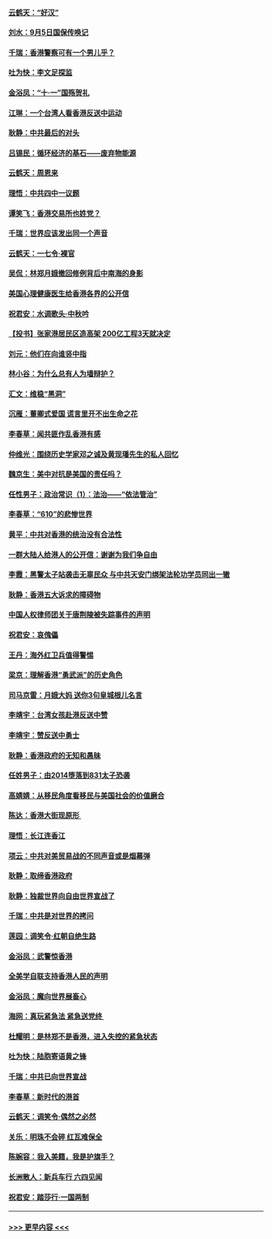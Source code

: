 #### [云鹤天：“好汉”](../pages/nsc993/n11513536.md?t=09111522) 
#### [刘水：9月5日国保传唤记](../pages/nsc993/n11513460.md?t=09111522) 
#### [千瑞：香港警察可有一个男儿乎？](../pages/nsc993/n11513109.md?t=09111522) 
#### [吐为快：李文足探监](../pages/nsc993/n11509622.md?t=09111522) 
#### [金浴凤：“十‧一”国殇贺礼](../pages/nsc993/n11509593.md?t=09111522) 
#### [江琳：一个台湾人看香港反送中运动](../pages/nsc993/n11509211.md?t=09111522) 
#### [耿静：中共最后的对头](../pages/nsc993/n11508308.md?t=09111522) 
#### [吕锡民：循环经济的基石——废弃物能源](../pages/nsc993/n11508212.md?t=09111522) 
#### [云鹤天：周恩来](../pages/nsc993/n11508055.md?t=09111522) 
#### [理悟：中共四中一议题](../pages/nsc993/n11507782.md?t=09111522) 
#### [谭笑飞：香港交易所也姓党？](../pages/nsc993/n11507753.md?t=09111522) 
#### [千瑞：世界应该发出同一个声音](../pages/nsc993/n11507290.md?t=09111522) 
#### [云鹤天：一七令‧裸官](../pages/nsc993/n11507177.md?t=09111522) 
#### [吴侃：林郑月娥撤回修例背后中南海的身影](../pages/nsc993/n11506876.md?t=09111522) 
#### [美国心理健康医生给香港各界的公开信](../pages/nsc993/n11506809.md?t=09111522) 
#### [祝君安：水调歌头‧中秋吟](../pages/nsc993/n11506758.md?t=09111522) 
#### [【投书】张家港居民区造高架 200亿工程3天就决定](../pages/nsc993/n11506682.md?t=09111522) 
#### [刘元：他们在向谁竖中指](../pages/nsc993/n11505384.md?t=09111522) 
#### [林小谷：为什么总有人为墙辩护？](../pages/nsc993/n11505226.md?t=09111522) 
#### [汇文：维稳“黑洞”](../pages/nsc993/n11504347.md?t=09111522) 
#### [沉雁：董卿式爱国 谎言里开不出生命之花](../pages/nsc993/n11503215.md?t=09111522) 
#### [李春草：闻共匪作乱香港有感](../pages/nsc993/n11503072.md?t=09111522) 
#### [仲维光：围绕历史学家邓之诚及黄现璠先生的私人回忆](../pages/nsc993/n11501330.md?t=09111522) 
#### [魏京生：美中对抗是美国的责任吗？](../pages/nsc993/n11500723.md?t=09111522) 
#### [任性男子：政治常识（1）：法治——“依法管治”](../pages/nsc993/n11500791.md?t=09111522) 
#### [李春草：“610”的悲惨世界](../pages/nsc993/n11501141.md?t=09111522) 
#### [黄平：中共对香港的统治没有合法性](../pages/nsc993/n11499473.md?t=09111522) 
#### [一群大陆人给港人的公开信：谢谢为我们争自由](../pages/nsc993/n11500402.md?t=09111522) 
#### [李霞：黑警太子站袭击无辜民众 与中共天安门绑架法轮功学员同出一辙](../pages/nsc993/n11499805.md?t=09111522) 
#### [耿静：香港五大诉求的障碍物](../pages/nsc993/n11497578.md?t=09111522) 
#### [中国人权律师团关于唐荆陵被失踪事件的声明](../pages/nsc993/n11500014.md?t=09111522) 
#### [祝君安：哀傀儡](../pages/nsc993/n11499776.md?t=09111522) 
#### [王丹：海外红卫兵值得警惕](../pages/nsc993/n11498138.md?t=09111522) 
#### [梁京：理解香港“勇武派”的历史角色](../pages/nsc993/n11498006.md?t=09111522) 
#### [司马京雷：月娥大妈  送你3句皇城根儿名言](../pages/nsc993/n11497885.md?t=09111522) 
#### [李靖宇：台湾女孩赴港反送中赞](../pages/nsc993/n11497721.md?t=09111522) 
#### [李靖宇：赞反送中勇士](../pages/nsc993/n11497452.md?t=09111522) 
#### [耿静：香港政府的无知和愚昧](../pages/nsc993/n11494238.md?t=09111522) 
#### [任姓男子：由2014堕落到831太子恐袭](../pages/nsc993/n11496683.md?t=09111522) 
#### [高婧婧：从移民角度看移民与美国社会的价值磨合](../pages/nsc993/n11495757.md?t=09111522) 
#### [陈达：香港大街现原形 ](../pages/nsc993/n11495441.md?t=09111522) 
#### [理悟：长江连香江](../pages/nsc993/n11495377.md?t=09111522) 
#### [项云：中共对美贸易战的不同声音或是烟幕弹](../pages/nsc993/n11494929.md?t=09111522) 
#### [耿静：取缔香港政府](../pages/nsc993/n11494218.md?t=09111522) 
#### [耿静：独裁世界向自由世界宣战了](../pages/nsc993/n11494190.md?t=09111522) 
#### [千瑞：中共是对世界的拷问](../pages/nsc993/n11493021.md?t=09111522) 
#### [莲园：调笑令‧红朝自绝生路](../pages/nsc993/n11493011.md?t=09111522) 
#### [金浴凤：武警惊香港](../pages/nsc993/n11492994.md?t=09111522) 
#### [全美学自联支持香港人民的声明](../pages/nsc993/n11492630.md?t=09111522) 
#### [金浴凤：魔向世界展畜心](../pages/nsc993/n11492599.md?t=09111522) 
#### [海网：真玩紧急法 紧急送党终 ](../pages/nsc993/n11492535.md?t=09111522) 
#### [杜耀明：是林郑不是香港，进入失控的紧急状态](../pages/nsc993/n11491420.md?t=09111522) 
#### [吐为快：陆胞寄语黄之锋](../pages/nsc993/n11491117.md?t=09111522) 
#### [千瑞：中共已向世界宣战](../pages/nsc993/n11490123.md?t=09111522) 
#### [李春草：新时代的港首](../pages/nsc993/n11489864.md?t=09111522) 
#### [云鹤天：调笑令·偶然之必然](../pages/nsc993/n11489701.md?t=09111522) 
#### [关乐：明珠不会碎 红瓦难保全](../pages/nsc993/n11489647.md?t=09111522) 
#### [陈婉容：我入美籍，我是护旗手？](../pages/nsc993/n11487908.md?t=09111522) 
#### [长洲散人：新兵车行 六四见闻](../pages/nsc993/n11487729.md?t=09111522) 
#### [祝君安：踏莎行‧一国两制](../pages/nsc993/n11487699.md?t=09111522) 

----
#### [ >>> 更早内容 <<< ](../indexes/nsc993-earlier.md)
